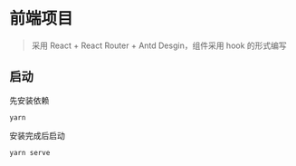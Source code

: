 # 前端项目

> 采用 React + React Router + Antd Desgin，组件采用 hook 的形式编写

## 启动

先安装依赖
```
yarn
```

安装完成后启动
```
yarn serve
```